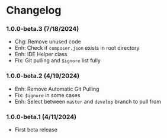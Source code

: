 Changelog
=========

### 1.0.0-beta.3 (7/18/2024)
- Chg: Remove unused code
- Enh: Check if `composer.json` exists in root directory
- Enh: IDE Helper class
- Fix: Git pulling and `$ignore` list fully

### 1.0.0-beta.2 (4/19/2024)
- Enh: Remove Automatic Git Pulling
- Fix: `$ignore` in some cases
- Enh: Select between `master` and `develop` branch to pull from

### 1.0.0-beta.1 (4/11/2024)
- First beta release

